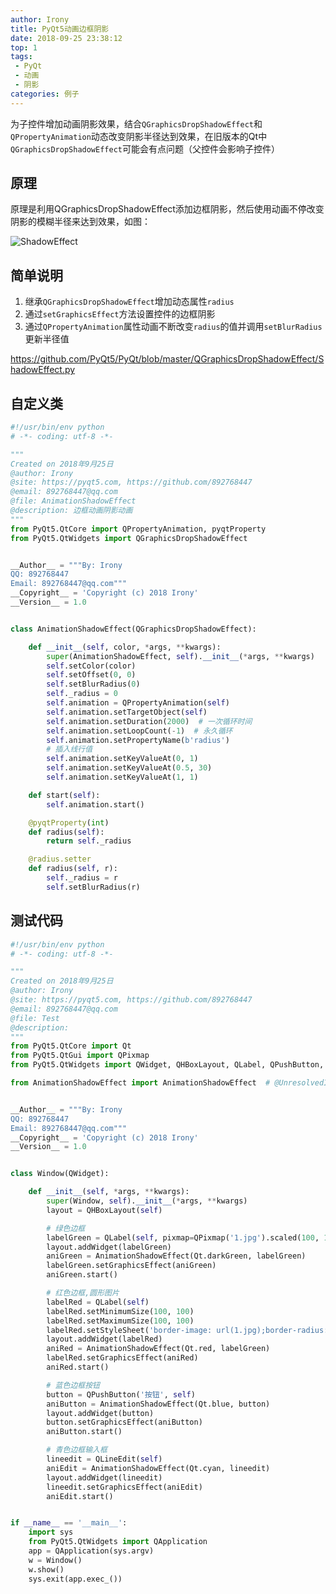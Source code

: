 ```yaml
---
author: Irony
title: PyQt5动画边框阴影
date: 2018-09-25 23:38:12
top: 1
tags: 
 - PyQt
 - 动画
 - 阴影
categories: 例子
---
```


为子控件增加动画阴影效果，结合`QGraphicsDropShadowEffect`和`QPropertyAnimation`动态改变阴影半径达到效果，在旧版本的Qt中`QGraphicsDropShadowEffect`可能会有点问题（父控件会影响子控件）
<!-- more -->

## 原理

原理是利用QGraphicsDropShadowEffect添加边框阴影，然后使用动画不停改变阴影的模糊半径来达到效果，如图：

![ShadowEffect](https://github.com/PyQt5/PyQt/raw/master/QGraphicsDropShadowEffect/ScreenShot/ShadowEffect.gif)

## 简单说明

1. 继承`QGraphicsDropShadowEffect`增加动态属性`radius`
2. 通过`setGraphicsEffect`方法设置控件的边框阴影
3. 通过`QPropertyAnimation`属性动画不断改变`radius`的值并调用`setBlurRadius`更新半径值

https://github.com/PyQt5/PyQt/blob/master/QGraphicsDropShadowEffect/ShadowEffect.py

## 自定义类

```python
#!/usr/bin/env python
# -*- coding: utf-8 -*-

"""
Created on 2018年9月25日
@author: Irony
@site: https://pyqt5.com, https://github.com/892768447
@email: 892768447@qq.com
@file: AnimationShadowEffect
@description: 边框动画阴影动画
"""
from PyQt5.QtCore import QPropertyAnimation, pyqtProperty
from PyQt5.QtWidgets import QGraphicsDropShadowEffect


__Author__ = """By: Irony
QQ: 892768447
Email: 892768447@qq.com"""
__Copyright__ = 'Copyright (c) 2018 Irony'
__Version__ = 1.0


class AnimationShadowEffect(QGraphicsDropShadowEffect):

    def __init__(self, color, *args, **kwargs):
        super(AnimationShadowEffect, self).__init__(*args, **kwargs)
        self.setColor(color)
        self.setOffset(0, 0)
        self.setBlurRadius(0)
        self._radius = 0
        self.animation = QPropertyAnimation(self)
        self.animation.setTargetObject(self)
        self.animation.setDuration(2000)  # 一次循环时间
        self.animation.setLoopCount(-1)  # 永久循环
        self.animation.setPropertyName(b'radius')
        # 插入线行值
        self.animation.setKeyValueAt(0, 1)
        self.animation.setKeyValueAt(0.5, 30)
        self.animation.setKeyValueAt(1, 1)

    def start(self):
        self.animation.start()

    @pyqtProperty(int)
    def radius(self):
        return self._radius

    @radius.setter
    def radius(self, r):
        self._radius = r
        self.setBlurRadius(r)
```

## 测试代码

```python
#!/usr/bin/env python
# -*- coding: utf-8 -*-

"""
Created on 2018年9月25日
@author: Irony
@site: https://pyqt5.com, https://github.com/892768447
@email: 892768447@qq.com
@file: Test
@description: 
"""
from PyQt5.QtCore import Qt
from PyQt5.QtGui import QPixmap
from PyQt5.QtWidgets import QWidget, QHBoxLayout, QLabel, QPushButton, QLineEdit

from AnimationShadowEffect import AnimationShadowEffect  # @UnresolvedImport


__Author__ = """By: Irony
QQ: 892768447
Email: 892768447@qq.com"""
__Copyright__ = 'Copyright (c) 2018 Irony'
__Version__ = 1.0


class Window(QWidget):

    def __init__(self, *args, **kwargs):
        super(Window, self).__init__(*args, **kwargs)
        layout = QHBoxLayout(self)

        # 绿色边框
        labelGreen = QLabel(self, pixmap=QPixmap('1.jpg').scaled(100, 100))
        layout.addWidget(labelGreen)
        aniGreen = AnimationShadowEffect(Qt.darkGreen, labelGreen)
        labelGreen.setGraphicsEffect(aniGreen)
        aniGreen.start()

        # 红色边框,圆形图片
        labelRed = QLabel(self)
        labelRed.setMinimumSize(100, 100)
        labelRed.setMaximumSize(100, 100)
        labelRed.setStyleSheet('border-image: url(1.jpg);border-radius: 50px;')
        layout.addWidget(labelRed)
        aniRed = AnimationShadowEffect(Qt.red, labelGreen)
        labelRed.setGraphicsEffect(aniRed)
        aniRed.start()

        # 蓝色边框按钮
        button = QPushButton('按钮', self)
        aniButton = AnimationShadowEffect(Qt.blue, button)
        layout.addWidget(button)
        button.setGraphicsEffect(aniButton)
        aniButton.start()

        # 青色边框输入框
        lineedit = QLineEdit(self)
        aniEdit = AnimationShadowEffect(Qt.cyan, lineedit)
        layout.addWidget(lineedit)
        lineedit.setGraphicsEffect(aniEdit)
        aniEdit.start()


if __name__ == '__main__':
    import sys
    from PyQt5.QtWidgets import QApplication
    app = QApplication(sys.argv)
    w = Window()
    w.show()
    sys.exit(app.exec_())
```
